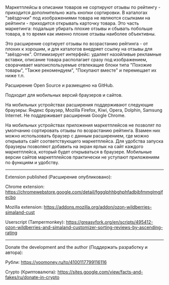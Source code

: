 Маркетплейсы в описании товаров не сортируют отзывы по рейтингу - приходится дополнительно жать кнопки сортировки. В каталогах "звёздочки" под изображениями товара не являются ссылками на рейтинги - приходится открывать карточку товара. Это часть маркетинга: подальше убирать плохие отзывы и сбывать побольше товара, в то время как именно плохие отзывы наиболее объективны. 

Это расширение сортирует отзывы по возрастанию рейтинга - от плохих к хорошим, и для каталогов внедряет ссылку на отзывы для "звёздочек". Оптимизирует интерфейс: удаляет назойливые рекламные вставки, описание товара располагает сразу под изображением, сворачивает малоиспользуемые отвлекащие блоки типа "Похожие товары", "Также рекомендуем", "Покупают вместе" и перемещает их ниже т.п.

Расширение Open Source и размещено на GitHub.

Подходит для мобильных версий браузеров и сайтов.

На мобильных устройствах расширения поддерживают следующие браузеры: Яндекс браузер, Mozilla Firefox, Kiwi, Opera, Dolphin, Samsung Internet. Не поддерживает расширения Google Chrome. 

На мобильных устройствах приложения маркетплейсов не позволят по умолчанию сортировать отзывы по возрастанию рейтинга. Взамен них можно использовать браузер с данным расширением, где можно открывать сайт соответствующего маркетплейса. Для удобства запуска браузеры позволяют добавить на экран ярлык на сайт каждого маркетплейса, который будет открываться в браузере. Мобильные версии сайтов маркетплейсов практически не уступают приложениям по функциям и удобству.

************

Extension published (Расширение опубликовано):

Chrome extension:
https://chromewebstore.google.com/detail/fggglphhbghphfadbjbfmmglmgjfecbo

Mozilla extension:
https://addons.mozilla.org/addon/ozon-wildberries-simaland-cust

Userscript (Tampermonkey):
https://greasyfork.org/en/scripts/495412-ozon-wildberries-and-simaland-customizer-sorting-reviews-by-ascending-rating

************

Donate the development and the author (Поддержать разработку и автора):

Рубли:
https://yoomoney.ru/to/4100117799116116

Crypto (Криптовалюта):
https://sites.google.com/view/facts-and-fakes/ru/donate-in-crypto
